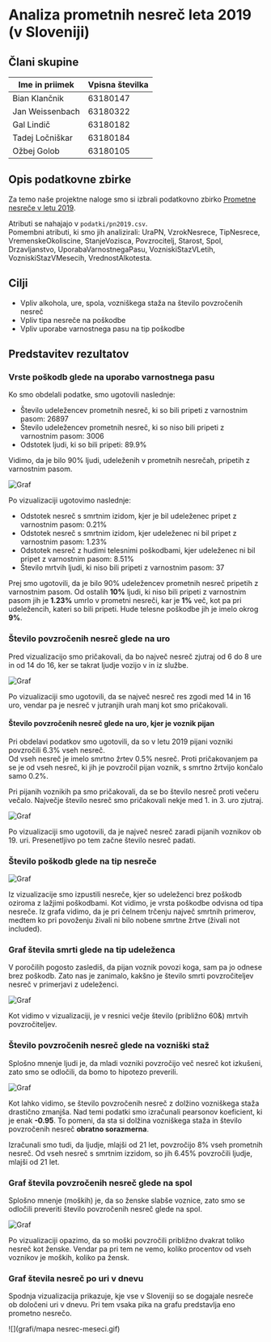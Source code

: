 # Analiza prometnih nesreč leta 2019 (v Sloveniji)

## Člani skupine

| Ime in priimek | Vpisna številka |
| -------------- | --------------- |
| Bian Klančnik | 63180147 |
| Jan Weissenbach | 63180322 |
| Gal Lindič | 63180182 |
| Tadej Ločniškar | 63180184 |
| Ožbej Golob | 63180105 |

## Opis podatkovne zbirke

Za temo naše projektne naloge smo si izbrali podatkovno zbirko [Prometne nesreče v letu 2019](https://www.policija.si/o-slovenski-policiji/statistika/prometna-varnost).

Atributi se nahajajo v `podatki/pn2019.csv`.  
Pomembni atributi, ki smo jih analizirali: UraPN, VzrokNesrece, TipNesrece, VremenskeOkoliscine, StanjeVozisca, Povzrocitelj, Starost, Spol, Drzavljanstvo, UporabaVarnostnegaPasu, VozniskiStazVLetih, VozniskiStazVMesecih, VrednostAlkotesta.

## Cilji

* Vpliv alkohola, ure, spola, vozniškega staža na število povzročenih nesreč
* Vpliv tipa nesreče na poškodbe
* Vpliv uporabe varnostnega pasu na tip poškodbe

## Predstavitev rezultatov

### Vrste poškodb glede na uporabo varnostnega pasu

Ko smo obdelali podatke, smo ugotovili naslednje:

* Število udeležencev prometnih nesreč, ki so bili pripeti z varnostnim pasom: 26897
* Število udeležencev prometnih nesreč, ki so niso bili pripeti z varnostnim pasom: 3006
* Odstotek ljudi, ki so bili pripeti: 89.9%

Vidimo, da je bilo 90% ljudi, udeleženih v prometnih nesrečah, pripetih z varnostnim pasom.

![Graf](grafi/bian_pasi.png)

Po vizualizaciji ugotovimo naslednje:

* Odstotek nesreč s smrtnim izidom, kjer je bil udeleženec pripet z varnostnim pasom: 0.21%
* Odstotek nesreč s smrtnim izidom, kjer udeleženec ni bil pripet z varnostnim pasom: 1.23%
* Odstotek nesreč z hudimi telesnimi poškodbami, kjer udeleženec ni bil pripet z varnostnim pasom: 8.51%
* Število mrtvih ljudi, ki niso bili pripeti z varnostnim pasom: 37

Prej smo ugotovili, da je bilo 90% udeležencev prometnih nesreč pripetih z varnostnim pasom. Od ostalih **10%** ljudi, ki niso bili pripeti z varnostnim pasom jih je **1.23%** umrlo v prometni nesreči, kar je **1%** več, kot pa pri udeležencih, kateri so bili pripeti. Hude telesne poškodbe jih je imelo okrog **9%**.

### Število povzročenih nesreč glede na uro

Pred vizualizacijo smo pričakovali, da bo največ nesreč zjutraj od 6 do 8 ure in od 14 do 16, ker se takrat ljudje vozijo v in iz službe.

![Graf](grafi/gal_ure.png)

Po vizualizaciji smo ugotovili, da se največ nesreč res zgodi med 14 in 16 uro, vendar pa je nesreč v jutranjih urah manj kot smo pričakovali.

#### Število povzročenih nesreč glede na uro, kjer je voznik pijan

Pri obdelavi podatkov smo ugotovili, da so v letu 2019 pijani vozniki povzročili 6.3% vseh nesreč.  
Od vseh nesreč je imelo smrtno žrtev 0.5% nesreč. Proti pričakovanjem pa se je od vseh nesreč, ki jih je povzročil pijan voznik, s smrtno žrtvijo končalo samo 0.2%.

Pri pijanih voznikih pa smo pričakovali, da se bo število nesreč proti večeru večalo. Največje število nesreč smo pričakovali nekje med 1. in 3. uro zjutraj.

![Graf](grafi/ozbej_ure.png)

Po vizualizaciji smo ugotovili, da je največ nesreč zaradi pijanih voznikov ob 19. uri. Presenetljivo po tem začne število nesreč padati.

### Število poškodb glede na tip nesreče

![Graf](grafi/jan_nesrece_poskodbe.png)

Iz vizualizacije smo izpustili nesreče, kjer so udeleženci brez poškodb oziroma z lažjimi poškodbami. Kot vidimo, je vrsta poškodbe odvisna od tipa nesreče. Iz grafa vidimo, da je pri čelnem trčenju največ smrtnih primerov, medtem ko pri povoženju živali ni bilo nobene smrtne žrtve (živali not included).

### Graf števila smrti glede na tip udeleženca

V poročilih pogosto zaslediš, da pijan voznik povozi koga, sam pa jo odnese brez poškodb. Zato nas je zanimalo, kakšno je število smrti povzročiteljev nesreč v primerjavi z udeleženci.

![Graf](grafi/jan_udelezenci.png)

Kot vidimo v vizualizaciji, je v resnici večje število (približno 60&) mrtvih povzročiteljev.

### Število povzročenih nesreč glede na vozniški staž

Splošno mnenje ljudi je, da mladi vozniki povzročijo več nesreč kot izkušeni, zato smo se odločili, da bomo to hipotezo preverili.

![Graf](grafi/ozbej_staz.png)

Kot lahko vidimo, se število povzročenih nesreč z dolžino vozniškega staža drastično zmanjša. Nad temi podatki smo izračunali pearsonov koeficient, ki je enak **-0.95**. To pomeni, da sta si dolžina vozniškega staža in število povzročenih nesreč **obratno sorazmerna**.

Izračunali smo tudi, da ljudje, mlajši od 21 let, povzročijo 8% vseh prometnih nesreč. Od vseh nesreč s smrtnim izzidom, so jih 6.45% povzročili ljudje, mlajši od 21 let.

### Graf števila povzročenih nesreč glede na spol

Splošno mnenje (moških) je, da so ženske slabše voznice, zato smo se odločili preveriti število povzročenih nesreč glede na spol.

![Graf](grafi/tadej_spol.png)

Po vizualizaciji opazimo, da so moški povzročili približno dvakrat toliko nesreč kot ženske. Vendar pa pri tem ne vemo, koliko procentov od vseh voznikov je moških, koliko pa žensk.

### Graf števila nesreč po uri v dnevu

Spodnja vizualizacija prikazuje, kje vse v Sloveniji so se dogajale nesreče ob določeni uri v dnevu. Pri tem vsaka pika na grafu predstavlja eno prometno nesrečo.

![](grafi/mapa nesrec-meseci.gif)
